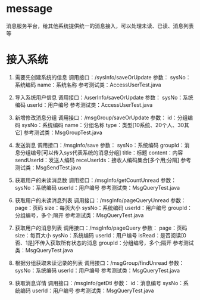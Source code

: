 ﻿# message
消息服务平台，给其他系统提供统一的消息接入，可以处理未读、已读、消息列表等

# 接入系统
1. 需要先创建系统的信息
调用接口：/sysInfo/saveOrUpdate
参数：
	sysNo：系统编码
	name：系统名称
参考测试类：AccessUserTest.java

2. 导入系统用户信息
调用接口：/userInfo/saveOrUpdate
参数：
	sysNo：系统编码
	userId：用户编号
参考测试类：AccessUserTest.java

3. 新增修改消息分组
调用接口：/msgGroup/saveOrUpdate
参数：
	id：分组编码
	sysNo：系统编码
	name：分组名称
	type：类型[10系统、20个人、30其它]
参考测试类：MsgGroupTest.java

4. 发送消息
调用接口：/msgInfo/save
参数：
	sysNo：系统编码
	groupId：消息分组编号[可以传入sys代表系统的消息分组]
	title：标题
	content：内容
	sendUserId：发送人编码
	receUserIds：接收人编码集合[多个用;分隔]
参考测试类：MsgSendTest.java

5. 获取用户的未读消息数
调用接口：/msgInfo/getCountUnread
参数：
	sysNo：系统编码
	userId：用户编号
参考测试类：MsgQueryTest.java

6. 获取用户的未读消息列表
调用接口：/msgInfo/pageQueryUnread
参数：
	page：页码
	size：每页大小
	sysNo：系统编码
	userId：用户编号
	groupId：分组编号，多个;隔开
参考测试类：MsgQueryTest.java

7. 获取用户的消息列表
调用接口：/msgInfo/pageQuery
参数：
	page：页码
	size：每页大小
	sysNo：系统编码
	userId：用户编号
	isRead：是否阅读[0否、1是]不传入获取所有状态的消息
	groupId：分组编号，多个;隔开
参考测试类：MsgQueryTest.java

8. 根据分组获取未读记录的列表
调用接口：/msgGroup/findUnread
参数：
	sysNo：系统编码
	userId：用户编号
参考测试类：MsgQueryTest.java 

9. 获取消息详情
调用接口：/msgInfo/getDtl
参数：
	id：消息编号
	sysNo：系统编码
	userId：用户编号
参考测试类：MsgQueryTest.java 
